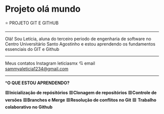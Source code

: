 
# Projeto olá mundo 
:star: PROJETO GIT E GITHUB
___
Olá! Sou Letícia, aluna do terceiro periodo de engenharia de software no Centro Universitário Santo Agostinho e estou aprendendo os fundamentos essenciais do GIT e Github
___
Meus contatos
Instagram leticiasmx :cupid:
email sammyaleticia1234@gmail.com
___
***O QUE ESTOU APRENDENDO?**

:green_square:**Inicialização de repósitórios**
:green_square:**Clonagem de repositórios**
:green_square:**Controle de versões**
:green_square:**Branches e Merge**
:green_square:**Resolução de conflitos no Git**
:green_square: **Trabalho colaborativo no Github**
